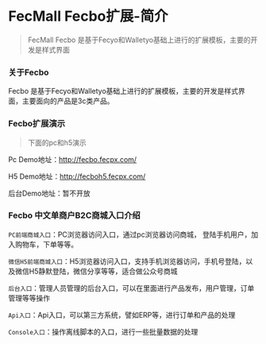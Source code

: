 FecMall Fecbo扩展-简介
===============

> FecMall Fecbo 是基于Fecyo和Walletyo基础上进行的扩展模板，主要的开发是样式界面


### 关于Fecbo

Fecbo 是基于Fecyo和Walletyo基础上进行的扩展模板，主要的开发是样式界面，主要面向的产品是3c类产品。


### Fecbo扩展演示

> 下面的pc和h5演示

Pc Demo地址：http://fecbo.fecpx.com/

H5 Demo地址：http://fecboh5.fecpx.com/

后台Demo地址：暂不开放




### Fecbo 中文单商户B2C商城入口介绍

`PC前端商城入口`：PC浏览器访问入口，通过pc浏览器访问商城， 登陆手机用户，加入购物车，下单等等。

`微信H5前端商城入口`：H5浏览器访问入口，支持手机浏览器访问，手机号登陆，以及微信H5静默登陆，微信分享等等，适合做公众号商城

`后台入口`：管理人员管理的后台入口，可以在里面进行产品发布，用户管理，订单管理等等操作

`Api入口`：Api入口，可以第三方系统，譬如ERP等，进行订单和产品的处理

`Console入口`：操作离线脚本的入口，进行一些批量数据的处理

















